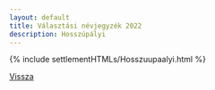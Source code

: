 ```yaml
---
layout: default
title: Választási névjegyzék 2022
description: Hosszúpályi
---
```


{% include settlementHTMLs/Hosszuupaalyi.html %}

[Vissza](./)